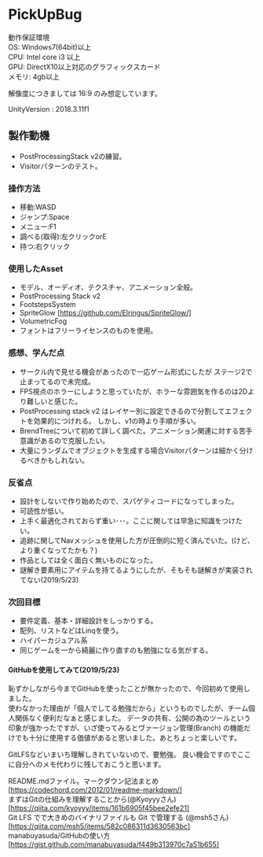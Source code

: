 # PickUpBug #  

動作保証環境  
OS: Windows7(64bit)以上  
CPU: Intel core i3 以上  
GPU: DirectX10以上対応のグラフィックスカード  
メモリ: 4gb以上  

解像度につきましては 16:9 のみ想定しています。

UnityVersion : 2018.3.11f1  

## 製作動機  
  - PostProcessingStack v2の練習。
  - Visitorパターンのテスト。
  
### 操作方法
  - 移動:WASD  
  - ジャンプ:Space
  - メニュー:F1
  - 調べる(取得):左クリックorE
  - 持つ:右クリック
  
 ### 使用したAsset
  - モデル、オーディオ、テクスチャ、アニメーション全般。
  - PostProcessing Stack v2
  - FootstepsSystem
  - SpriteGlow [https://github.com/Elringus/SpriteGlow/]
  - VolumetricFog
  - フォントはフリーライセンスのものを使用。
  
 ### 感想、学んだ点
  - サークル内で見せる機会があったので一応ゲーム形式にしたが
  ステージ2で止まってるので未完成。
  - FPS視点のホラーにしようと思っていたが、ホラーな雰囲気を作るのは2Dより難しいと感じた。
  - PostProcessing stack v2 はレイヤー別に設定できるので分割してエフェクトを効果的につけれる。
  しかし、v1の時より手順が多い。
  - BrendTreeについて初めて詳しく調べた。アニメーション関連に対する苦手意識があるので克服したい。
  - 大量にランダムでオブジェクトを生成する場合Visitorパターンは細かく分けるべきかもしれない。
  
 ### 反省点
  - 設計をしないで作り始めたので、スパゲティコードになってしまった。
  - 可読性が低い。
  - 上手く最適化されておらず重い･･･。ここに関しては早急に知識をつけたい。
  - 追跡に関してNavメッシュを使用した方が圧倒的に短く済んでいた。(けど、より重くなってたかも？)
  - 作品としては全く面白く無いものになった。
  - 謎解き要素用にアイテムを持てるようにしたが、そもそも謎解きが実装されてない(2019/5/23)
 
 ### 次回目標
  - 要件定義、基本・詳細設計をしっかりする。
  - 配列、リストなどはLinqを使う。
  - ハイパーカジュアル系    
  - 同じゲームを一から綺麗に作り直すのも勉強になる気がする。
 
 #### GitHubを使用してみて(2019/5/23)
 恥ずかしながら今までGitHubを使ったことが無かったので、今回初めて使用しました。  
 使わなかった理由が「個人でしてる勉強だから」というものでしたが、チーム個人関係なく便利だなぁと感じました。
 データの共有、公開の為のツールという印象が強かったですが、いざ使ってみるとヴァージョン管理(Branch)
 の機能だけでも十分に使用する価値があると思いました。あとちょっと楽しいです。
 
 
 GitLFSなどいまいち理解しきれていないので、要勉強。
 良い機会ですのでここに自分へのメモ代わりに残しておこうと思います。
 
 README.mdファイル。マークダウン記法まとめ  
 [https://codechord.com/2012/01/readme-markdown/]  
 まずはGitの仕組みを理解することから(@Kyoyyyさん)  
 [https://qiita.com/kyoyyy/items/161b6905f45bee2efe21]  
 Git LFS でで大きめのバイナリファイルも Git で管理する (@msh5さん)  
 [https://qiita.com/msh5/items/582c086311d3630563bc]  
 manabuyasuda/GitHubの使い方  
 [https://gist.github.com/manabuyasuda/f449b313970c7a51b655]
 
 
